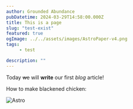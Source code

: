 ```yaml
---
author: Grounded Abundance
pubDatetime: 2024-03-29T14:58:00.000Z
title: This is a page
slug: "test-exist"
featured: true
ogImage: ../../assets/images/AstroPaper-v4.png
tags:
 	 - test

description: ""
---
```

Today ~~we~~ will **write** our first *blog* article!



How to make blackened chicken:

![Astro](https://prod-files-secure.s3.us-west-2.amazonaws.com/15785ef6-1879-4ebf-ac07-b7b4b861687f/2dd30b4b-bd67-42a4-8119-4958fc667617/IMG_5992.jpeg?X-Amz-Algorithm=AWS4-HMAC-SHA256&X-Amz-Content-Sha256=UNSIGNED-PAYLOAD&X-Amz-Credential=AKIAT73L2G45HZZMZUHI%2F20240426%2Fus-west-2%2Fs3%2Faws4_request&X-Amz-Date=20240426T150829Z&X-Amz-Expires=3600&X-Amz-Signature=e9e5202aaed943736b0ef4e30485fb1b8792957d7b6d53817960871bc946fe7b&X-Amz-SignedHeaders=host&x-id=GetObject)

